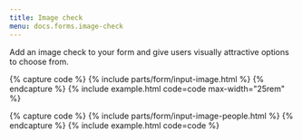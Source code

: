 ```yaml
---
title: Image check
menu: docs.forms.image-check
---
```


Add an image check to your form and give users visually attractive options to choose from.

{% capture code %}
{% include parts/form/input-image.html %}
{% endcapture %}
{% include example.html code=code max-width="25rem" %}


{% capture code %}
{% include parts/form/input-image-people.html %}
{% endcapture %}
{% include example.html code=code %}

